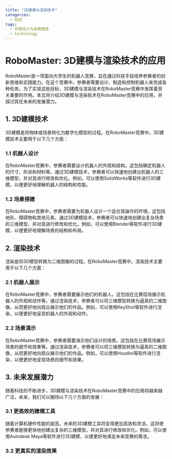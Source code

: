 ```yaml
---  
title: "3D建模与渲染技术"  
categories:  
  - 综述  
tags: 
  - 外观设计与品牌塑造 
  - technology  
---  
```


# RoboMaster: 3D建模与渲染技术的应用

RoboMaster是一项面向大学生的机器人竞赛，旨在通过科技手段培养参赛者的创新思维和实践能力。在这个竞赛中，参赛者需要设计、制造和控制机器人来完成各种任务。为了实现这些目标，3D建模与渲染技术在RoboMaster竞赛中发挥着至关重要的作用。本文将介绍3D建模与渲染技术在RoboMaster竞赛中的应用，并探讨其在未来的发展潜力。

## 1. 3D建模技术

3D建模是将物体或场景转化为数字化模型的过程。在RoboMaster竞赛中，3D建模技术主要用于以下几个方面：

### 1.1 机器人设计

在RoboMaster竞赛中，参赛者需要设计机器人的外观和结构。这包括确定机器人的尺寸、形状和材料等。通过3D建模技术，参赛者可以快速地创建出机器人的三维模型，并对其进行修改和优化。例如，可以使用SolidWorks等软件进行3D建模，以便更好地理解机器人的结构和性能。

### 1.2 场景搭建

在RoboMaster竞赛中，参赛者需要为机器人设计一个适合其操作的环境。这包括地形、障碍物和其他元素。通过3D建模技术，参赛者可以快速地创建出复杂场景的三维模型，并对其进行修改和优化。例如，可以使用Blender等软件进行3D建模，以便更好地理解场景的结构和布局。

## 2. 渲染技术

渲染是将3D模型转换为二维图像的过程。在RoboMaster竞赛中，渲染技术主要用于以下几个方面：

### 2.1 机器人展示

在RoboMaster竞赛中，参赛者需要展示他们的机器人。这包括在比赛现场展示机器人的外观和动作等。通过渲染技术，参赛者可以将三维模型转换为逼真的二维图像，从而更好地向观众展示他们的作品。例如，可以使用KeyShot等软件进行渲染，以便更好地呈现机器人的外观和动作。

### 2.2 场景演示

在RoboMaster竞赛中，参赛者需要演示他们设计的场景。这包括在比赛现场展示场景的细节和效果等。通过渲染技术，参赛者可以将三维模型转换为逼真的二维图像，从而更好地向观众展示他们的作品。例如，可以使用Houdini等软件进行渲染，以便更好地呈现场景的细节和效果。

## 3. 未来发展潜力

随着科技的不断进步，3D建模与渲染技术在RoboMaster竞赛中的应用将越来越广泛。未来，我们可以期待以下几个方面的发展：

### 3.1 更高效的建模工具

随着计算机硬件性能的提高，未来的3D建模工具将变得更加高效和灵活。这将使参赛者能够更快地创建出复杂的三维模型，并对其进行修改和优化。例如，可以使用Autodesk Maya等软件进行3D建模，以便更好地满足未来竞赛的需求。

### 3.2 更真实的渲染效果 
